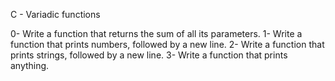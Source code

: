 C - Variadic functions

0- Write a function that returns the sum of all its parameters. 1- Write a function that prints numbers, followed by a new line. 2- Write a function that prints strings, followed by a new line. 3- Write a function that prints anything.
